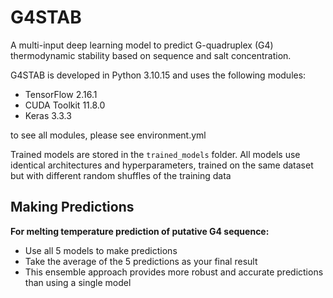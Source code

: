 # G4STAB

A multi-input deep learning model to predict G-quadruplex (G4) thermodynamic stability based on sequence and salt concentration.

G4STAB is developed in Python 3.10.15 and uses the following modules:
 - TensorFlow 2.16.1
 - CUDA Toolkit 11.8.0
 - Keras 3.3.3

to see all modules, please see environment.yml

Trained models are stored in the `trained_models` folder. All models use identical architectures and hyperparameters, trained on the same dataset but with different random shuffles of the training data

## Making Predictions

**For melting temperature prediction of putative G4 sequence:**
- Use all 5 models to make predictions
- Take the average of the 5 predictions as your final result
- This ensemble approach provides more robust and accurate predictions than using a single model
